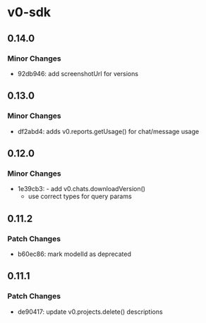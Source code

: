 # v0-sdk

## 0.14.0

### Minor Changes

- 92db946: add screenshotUrl for versions

## 0.13.0

### Minor Changes

- df2abd4: adds v0.reports.getUsage() for chat/message usage

## 0.12.0

### Minor Changes

- 1e39cb3: - add v0.chats.downloadVersion()
  - use correct types for query params

## 0.11.2

### Patch Changes

- b60ec86: mark modelId as deprecated

## 0.11.1

### Patch Changes

- de90417: update v0.projects.delete() descriptions
